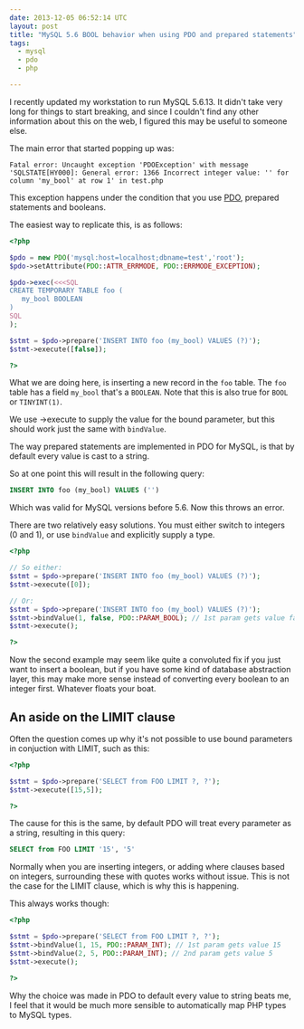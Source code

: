 ```yaml
---
date: 2013-12-05 06:52:14 UTC
layout: post
title: "MySQL 5.6 BOOL behavior when using PDO and prepared statements"
tags:
  - mysql
  - pdo
  - php

---
```


I recently updated my workstation to run MySQL 5.6.13. It didn't take very
long for things to start breaking, and since I couldn't find any other
information about this on the web, I figured this may be useful to someone
else.

The main error that started popping up was:

```
Fatal error: Uncaught exception 'PDOException' with message 'SQLSTATE[HY000]: General error: 1366 Incorrect integer value: '' for column 'my_bool' at row 1' in test.php
```

This exception happens under the condition that you use [PDO][1], prepared
statements and booleans.

The easiest way to replicate this, is as follows:

```php
<?php

$pdo = new PDO('mysql:host=localhost;dbname=test','root');
$pdo->setAttribute(PDO::ATTR_ERRMODE, PDO::ERRMODE_EXCEPTION);

$pdo->exec(<<<SQL
CREATE TEMPORARY TABLE foo (
   my_bool BOOLEAN
)
SQL
);

$stmt = $pdo->prepare('INSERT INTO foo (my_bool) VALUES (?)');
$stmt->execute([false]);

?>
```

What we are doing here, is inserting a new record in the `foo` table. The
`foo` table has a field `my_bool` that's a `BOOLEAN`. Note that this is also
true for `BOOL` or `TINYINT(1)`.

We use ->execute to supply the value for the bound parameter, but this should
work just the same with `bindValue`.

The way prepared statements are implemented in PDO for MySQL, is that by
default every value is cast to a string.

So at one point this will result in the following query:

```sql
INSERT INTO foo (my_bool) VALUES ('')
```

Which was valid for MySQL versions before 5.6. Now this throws an error.

There are two relatively easy solutions. You must either switch to integers
(0 and 1), or use `bindValue` and explicitly supply a type.

```php
<?php

// So either:
$stmt = $pdo->prepare('INSERT INTO foo (my_bool) VALUES (?)');
$stmt->execute([0]);

// Or:
$stmt = $pdo->prepare('INSERT INTO foo (my_bool) VALUES (?)');
$stmt->bindValue(1, false, PDO::PARAM_BOOL); // 1st param gets value false.
$stmt->execute();

?>
```

Now the second example may seem like quite a convoluted fix if you just want to
insert a boolean, but if you have some kind of database abstraction layer,
this may make more sense instead of converting every boolean to an integer
first. Whatever floats your boat.

An aside on the LIMIT clause
----------------------------

Often the question comes up why it's not possible to use bound parameters in
conjuction with LIMIT, such as this:

```php
<?php

$stmt = $pdo->prepare('SELECT from FOO LIMIT ?, ?');
$stmt->execute([15,5]);

?>
```

The cause for this is the same, by default PDO will treat every parameter as
a string, resulting in this query:

```sql
SELECT from FOO LIMIT '15', '5'
```

Normally when you are inserting integers, or adding where clauses based on
integers, surrounding these with quotes works without issue. This is not the
case for the LIMIT clause, which is why this is happening.

This always works though:

```php
<?php

$stmt = $pdo->prepare('SELECT from FOO LIMIT ?, ?');
$stmt->bindValue(1, 15, PDO::PARAM_INT); // 1st param gets value 15
$stmt->bindValue(2, 5, PDO::PARAM_INT); // 2nd param gets value 5
$stmt->execute();

?>
```

Why the choice was made in PDO to default every value to string beats me, I
feel that it would be much more sensible to automatically map PHP types to
MySQL types.

[1]: http://php.net/manual/en/book.pdo.php
